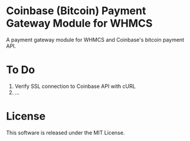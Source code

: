 Coinbase (Bitcoin) Payment Gateway Module for WHMCS
======================

A payment gateway module for WHMCS and Coinbase's bitcoin payment API.



To Do
======================

1) Verify SSL connection to Coinbase API with cURL
2) ...



License
======================

This software is released under the MIT License.
